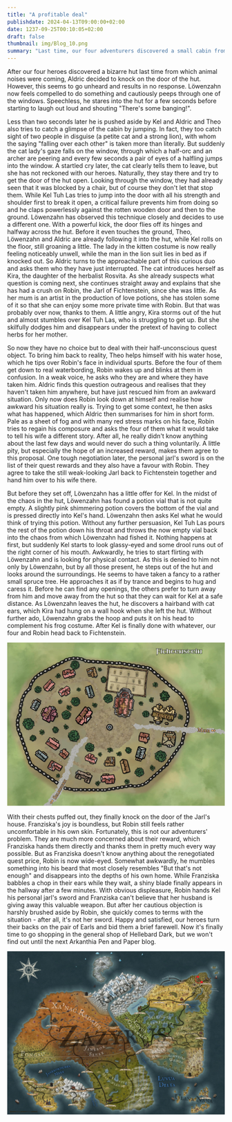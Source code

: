 ```yaml
---
title: "A profitable deal"
publishdate: 2024-04-13T09:00:00+02:00
date: 1237-09-25T00:10:05+02:00
draft: false
thumbnail: img/Blog_10.png
summary: "Last time, our four adventurers discovered a small cabin from which strange noises were coming. This time, they investigate further and knock politely. But there is no response to the knocking, so Löwenzahn carefully peeks through one of the hut's windows. Find out what he discovers here:"
---
```


After our four heroes discovered a bizarre hut last time from which animal noises were coming, Aldric decided to knock on the door of the hut. However, this seems to go unheard and results in no response. Löwenzahn now feels compelled to do something and cautiously peeps through one of the windows. Speechless, he stares into the hut for a few seconds before starting to laugh out loud and shouting "There's some banging!".

Less than two seconds later he is pushed aside by Kel and Aldric and Theo also tries to catch a glimpse of the cabin by jumping. In fact, they too catch sight of two people in disguise (a petite cat and a strong lion), with whom the saying "falling over each other" is taken more than literally. But suddenly the cat lady's gaze falls on the window, through which a half-orc and an archer are peering and every few seconds a pair of eyes of a halfling jumps into the window. A startled cry later, the cat clearly tells them to leave, but she has not reckoned with our heroes. Naturally, they stay there and try to get the door of the hut open. Looking through the window, they had already seen that it was blocked by a chair, but of course they don't let that stop them. While Kel Tuh Las tries to jump into the door with all his strength and shoulder first to break it open, a critical failure prevents him from doing so and he claps powerlessly against the rotten wooden door and then to the ground. Löwenzahn has observed this technique closely and decides to use a different one. With a powerful kick, the door flies off its hinges and halfway across the hut. Before it even touches the ground, Theo, Löwenzahn and Aldric are already following it into the hut, while Kel rolls on the floor, still groaning a little. The lady in the kitten costume is now really feeling noticeably unwell, while the man in the lion suit lies in bed as if knocked out. So Aldric turns to the approachable part of this curious duo and asks them who they have just interrupted. The cat introduces herself as Kira, the daughter of the herbalist Rosvita. As she already suspects what question is coming next, she continues straight away and explains that she has had a crush on Robin, the Jarl of Fichtenstein, since she was little. As her mum is an artist in the production of love potions, she has stolen some of it so that she can enjoy some more private time with Robin. But that was probably over now, thanks to them. A little angry, Kira storms out of the hut and almost stumbles over Kel Tuh Las, who is struggling to get up. But she skilfully dodges him and disappears under the pretext of having to collect herbs for her mother.

So now they have no choice but to deal with their half-unconscious quest object. To bring him back to reality, Theo helps himself with his water hose, which he tips over Robin's face in individual spurts. Before the four of them get down to real waterbording, Robin wakes up and blinks at them in confusion. In a weak voice, he asks who they are and where they have taken him. Aldric finds this question outrageous and realises that they haven't taken him anywhere, but have just rescued him from an awkward situation. Only now does Robin look down at himself and realise how awkward his situation really is. Trying to get some context, he then asks what has happened, which Aldric then summarises for him in short form. Pale as a sheet of fog and with many red stress marks on his face, Robin tries to regain his composure and asks the four of them what it would take to tell his wife a different story. After all, he really didn't know anything about the last few days and would never do such a thing voluntarily. A little pity, but especially the hope of an increased reward, makes them agree to this proposal. One tough negotiation later, the personal jarl's sword is on the list of their quest rewards and they also have a favour with Robin. They agree to take the still weak-looking Jarl back to Fichtenstein together and hand him over to his wife there.

But before they set off, Löwenzahn has a little offer for Kel. In the midst of the chaos in the hut, Löwenzahn has found a potion vial that is not quite empty. A slightly pink shimmering potion covers the bottom of the vial and is pressed directly into Kel's hand. Löwenzahn then asks Kel what he would think of trying this potion. Without any further persuasion, Kel Tuh Las pours the rest of the potion down his throat and throws the now empty vial back into the chaos from which Löwenzahn had fished it. Nothing happens at first, but suddenly Kel starts to look glassy-eyed and some drool runs out of the right corner of his mouth. Awkwardly, he tries to start flirting with Löwenzahn and is looking for physical contact. As this is denied to him not only by Löwenzahn, but by all those present, he steps out of the hut and looks around the surroundings. He seems to have taken a fancy to a rather small spruce tree. He approaches it as if by trance and begins to hug and caress it. Before he can find any openings, the others prefer to turn away from him and move away from the hut so that they can wait for Kel at a safe distance. As Löwenzahn leaves the hut, he discovers a hairband with cat ears, which Kira had hung on a wall hook when she left the hut. Without further ado, Löwenzahn grabs the hoop and puts it on his head to complement his frog costume. After Kel is finally done with whatever, our four and Robin head back to Fichtenstein. 

<div class="img-max center">
  <img class="img-fluid rounded"  title="Map Fichtenstein" alt="Map Fichtenstein." src="./img/fichtenstein.jpg" />
</div>

With their chests puffed out, they finally knock on the door of the Jarl's house. Franziska's joy is boundless, but Robin still feels rather uncomfortable in his own skin. Fortunately, this is not our adventurers' problem. They are much more concerned about their reward, which Franziska hands them directly and thanks them in pretty much every way possible. But as Franziska doesn't know anything about the renegotiated quest price, Robin is now wide-eyed. Somewhat awkwardly, he mumbles something into his beard that most closely resembles "But that's not enough" and disappears into the depths of his own home. While Franziska babbles a chop in their ears while they wait, a shiny blade finally appears in the hallway after a few minutes. With obvious displeasure, Robin hands Kel his personal jarl's sword and Franziska can't believe that her husband is giving away this valuable weapon. But after her cautious objection is harshly brushed aside by Robin, she quickly comes to terms with the situation - after all, it's not her sword. Happy and satisfied, our heroes turn their backs on the pair of Earls and bid them a brief farewell. Now it's finally time to go shopping in the general shop of Hellebard Dark, but we won't find out until the next Arkanthia Pen and Paper blog.

<div class="center">
  <img class="img-fluid" title="Worldmap Arkanthia" alt="Worldmap Arkanthia." src="./img/Arkanthia_Full_Map_Fichtenstein_Blog_10.jpg" />
</div>


